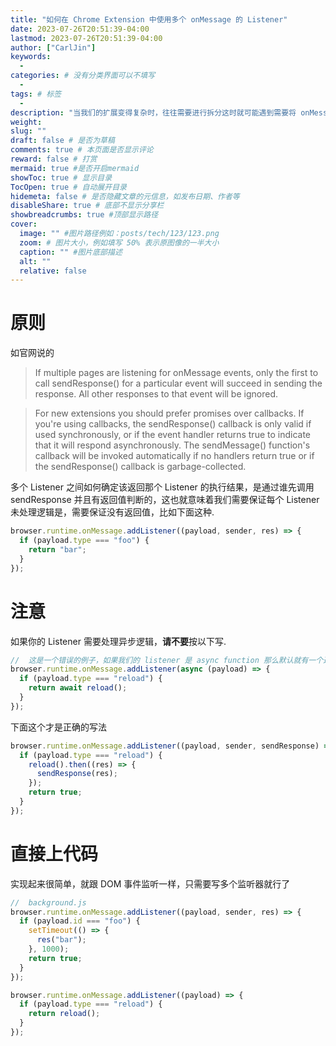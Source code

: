 ```yaml
---
title: "如何在 Chrome Extension 中使用多个 onMessage 的 Listener"
date: 2023-07-26T20:51:39-04:00
lastmod: 2023-07-26T20:51:39-04:00
author: ["CarlJin"]
keywords:
  -
categories: # 没有分类界面可以不填写
  -
tags: # 标签
  -
description: "当我们的扩展变得复杂时，往往需要进行拆分这时就可能遇到需要将 onMessage 的处理拆分成多个 Listener 处理，本文将介绍如何实现"
weight:
slug: ""
draft: false # 是否为草稿
comments: true # 本页面是否显示评论
reward: false # 打赏
mermaid: true #是否开启mermaid
showToc: true # 显示目录
TocOpen: true # 自动展开目录
hidemeta: false # 是否隐藏文章的元信息，如发布日期、作者等
disableShare: true # 底部不显示分享栏
showbreadcrumbs: true #顶部显示路径
cover:
  image: "" #图片路径例如：posts/tech/123/123.png
  zoom: # 图片大小，例如填写 50% 表示原图像的一半大小
  caption: "" #图片底部描述
  alt: ""
  relative: false
---
```


# 原则

如官网说的

> If multiple pages are listening for onMessage events, only the first to call sendResponse() for a particular event will succeed in sending the response. All other responses to that event will be ignored.

> For new extensions you should prefer promises over callbacks. If you're using callbacks, the sendResponse() callback is only valid if used synchronously, or if the event handler returns true to indicate that it will respond asynchronously. The sendMessage() function's callback will be invoked automatically if no handlers return true or if the sendResponse() callback is garbage-collected.

多个 Listener 之间如何确定该返回那个 Listener 的执行结果，是通过谁先调用 sendResponse 并且有返回值判断的，这也就意味着我们需要保证每个 Listener 未处理逻辑是，需要保证没有返回值，比如下面这种.

```typescript
browser.runtime.onMessage.addListener((payload, sender, res) => {
  if (payload.type === "foo") {
    return "bar";
  }
});
```

# 注意

如果你的 Listener 需要处理异步逻辑，**请不要**按以下写.

```typescript
//  这是一个错误的例子，如果我们的 listener 是 async function 那么默认就有一个返回值是 Promise<void>
browser.runtime.onMessage.addListener(async (payload) => {
  if (payload.type === "reload") {
    return await reload();
  }
});
```

下面这个才是正确的写法

```typescript
browser.runtime.onMessage.addListener((payload, sender, sendResponse) => {
  if (payload.type === "reload") {
    reload().then((res) => {
      sendResponse(res);
    });
    return true;
  }
});
```

# 直接上代码

实现起来很简单，就跟 DOM 事件监听一样，只需要写多个监听器就行了

```typescript
//  background.js
browser.runtime.onMessage.addListener((payload, sender, res) => {
  if (payload.id === "foo") {
    setTimeout(() => {
      res("bar");
    }, 1000);
    return true;
  }
});

browser.runtime.onMessage.addListener((payload) => {
  if (payload.type === "reload") {
    return reload();
  }
});
```
